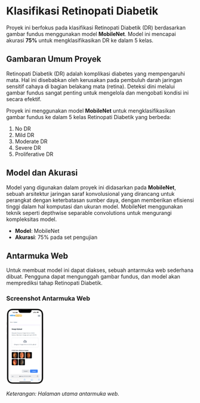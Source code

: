 # Klasifikasi Retinopati Diabetik

Proyek ini berfokus pada klasifikasi Retinopati Diabetik (DR) berdasarkan gambar fundus menggunakan model **MobileNet**. Model ini mencapai akurasi **75%** untuk mengklasifikasikan DR ke dalam 5 kelas.

## Gambaran Umum Proyek

Retinopati Diabetik (DR) adalah komplikasi diabetes yang mempengaruhi mata. Hal ini disebabkan oleh kerusakan pada pembuluh darah jaringan sensitif cahaya di bagian belakang mata (retina). Deteksi dini melalui gambar fundus sangat penting untuk mengelola dan mengobati kondisi ini secara efektif.

Proyek ini menggunakan model **MobileNet** untuk mengklasifikasikan gambar fundus ke dalam 5 kelas Retinopati Diabetik yang berbeda:

1. No DR
2. Mild DR
3. Moderate DR
4. Severe DR
5. Proliferative DR

## Model dan Akurasi

Model yang digunakan dalam proyek ini didasarkan pada **MobileNet**, sebuah arsitektur jaringan saraf konvolusional yang dirancang untuk perangkat dengan keterbatasan sumber daya, dengan memberikan efisiensi tinggi dalam hal komputasi dan ukuran model. MobileNet menggunakan teknik seperti depthwise separable convolutions untuk mengurangi kompleksitas model.

- **Model**: MobileNet
- **Akurasi**: 75% pada set pengujian

## Antarmuka Web

Untuk membuat model ini dapat diakses, sebuah antarmuka web sederhana dibuat. Pengguna dapat mengunggah gambar fundus, dan model akan memprediksi tahap Retinopati Diabetik.

### Screenshot Antarmuka Web

<img src="https://github.com/restudev/retinascope/blob/dd40d30d313f7a51753b6ba72762b4ca956f9a46/upload-ui.png" alt="Halaman Utama" width="100" />

*Keterangan: Halaman utama antarmuka web.*
